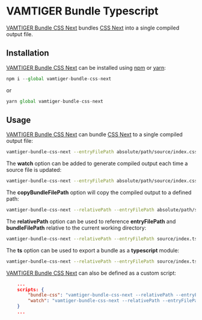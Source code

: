 # VAMTIGER Bundle Typescript
[VAMTIGER Bundle CSS Next](https://github.com/vamtiger-project/vamtiger-bundle-css-next) bundles  [CSS Next](http://cssnext.io/) into a single compiled output file.

## Installation
[VAMTIGER Bundle CSS Next](https://github.com/vamtiger-project/vamtiger-bundle-css-next) can be installed using [npm](https://www.npmjs.com/) or [yarn](https://yarnpkg.com/lang/en/):
```javascript
npm i --global vamtiger-bundle-css-next 
```
or
```javascript
yarn global vamtiger-bundle-css-next
```

## Usage
[VAMTIGER Bundle CSS Next](https://github.com/vamtiger-project/vamtiger-bundle-css-next) can bundle [CSS Next](http://cssnext.io/) to a single compiled output file:
```bash
vamtiger-bundle-css-next --entryFilePath absolute/path/source/index.css --bundleFilePath --bundleFilePath absolute/path/build/index.css
```

The **watch** option can be added to generate compiled output each time a source file is updated:
```bash
vamtiger-bundle-css-next --entryFilePath absolute/path/source/index.css --bundleFilePath --bundleFilePath absolute/path/build/index.css --watch
```

The **copyBundleFilePath** option will copy the compiled output to a defined path:
```bash
vamtiger-bundle-css-next --relativePath --entryFilePath absolute/path/source/index.css --bundleFilePath --bundleFilePath absolute/path/build/index.css --copyBundleFilePath absolute/path/some/bundle.css
```

The **relativePath** option can be used to reference **entryFilePath** and **bundleFilePath** relative to the current working directory:
```bash
vamtiger-bundle-css-next --relativePath --entryFilePath source/index.ts --bundleFilePath build/bundle.css --sourcemap inline --copyBundleFilePath absolute/path/some/bundle-copy.css
```

The **ts** option can be used to export a bundle as a **typescript** module:
```bash
vamtiger-bundle-css-next --relativePath --entryFilePath source/index.ts --bundleFilePath build/bundle.css --sourcemap inline --copyBundleFilePath absolute/path/some/bundle-copy.css --ts
```

[VAMTIGER Bundle CSS Next](https://github.com/vamtiger-project/vamtiger-bundle-css-next) can also be defined as a custom script:
```json
    ...
    scripts: {
        "bundle-css": "vamtiger-bundle-css-next --relativePath --entryFilePath source/index.css --bundleFilePath --bundleFilePath build/index.css",
        "watch": "vamtiger-bundle-css-next --relativePath --entryFilePath source/index.css --bundleFilePath --bundleFilePath build/index.css --watch"
    }
    ...
```